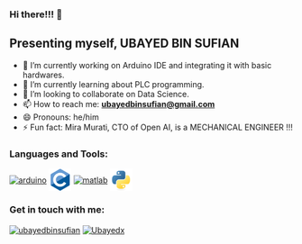 ### Hi there!!! 👋

## Presenting myself, UBAYED BIN SUFIAN 

- 🔭 I’m currently working on Arduino IDE and integrating it with basic hardwares.
- 🌱 I’m currently learning about PLC programming. 
- 👯 I’m looking to collaborate on Data Science. 
- 📫 How to reach me: **ubayedbinsufian@gmail.com**
- 😄 Pronouns: he/him
- ⚡ Fun fact: Mira Murati, CTO of Open AI, is a MECHANICAL ENGINEER !!!

</p>
<h3 align="left">Languages and Tools:</h3>
<p align="left"> 
<a href="https://www.arduino.cc/" target="blank" ><img align="center" src="https://cdn.worldvectorlogo.com/logos/arduino-1.svg" alt="arduino" width="40" height="40"/></a> 
<a href="https://www.cprogramming.com/" target="blank" ><img align="center" src="https://raw.githubusercontent.com/devicons/devicon/master/icons/c/c-original.svg" alt="c" width="40" height="40"/></a>
<a href="https://www.mathworks.com/" target="blank" ><img align="center" src="https://upload.wikimedia.org/wikipedia/commons/2/21/Matlab_Logo.png" alt="matlab" width="40" height="40"/></a>
<a href="https://www.python.org" target="blank" ><img align="center" src="https://raw.githubusercontent.com/devicons/devicon/master/icons/python/python-original.svg" alt="python" width="40" height="40"/></a>

</p>
<h3 align="left">Get in touch with me:</h3>
<p align="left">
<a href="https://linkedin.com/in/ubayedbinsufian" target="blank"><img align="center" src="https://raw.githubusercontent.com/rahuldkjain/github-profile-readme-generator/master/src/images/icons/Social/linked-in-alt.svg" 
alt="ubayedbinsufian" height="30" width="40" /></a>
<a href="https://twitter.com/Ubayedx" target="blank"><img align="center" src="https://raw.githubusercontent.com/rahuldkjain/github-profile-readme-generator/master/src/images/icons/Social/twitter.svg" 
alt="Ubayedx" height="30" width="40" /></a>                                                         



<!--
**Ubayed-Bin-Sufian/Ubayed-Bin-Sufian** is a ✨ _special_ ✨ repository because its `README.md` (this file) appears on your GitHub profile.

Here are some ideas to get you started:
- 🔭 I’m currently working on ...
- 🌱 I’m currently learning ...
- 👯 I’m looking to collaborate on ...
- 🤔 I’m looking for help with ...
- 💬 Ask me about ...
- 📫 How to reach me: ...
- 😄 Pronouns: ...
- ⚡ Fun fact: ...
-->
